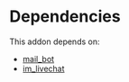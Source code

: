 # Dependencies

This addon depends on:

- [mail_bot](../../../../../oca-ocb-core/odoo-bringout-oca-ocb-mail_bot)
- [im_livechat](../../../../odoo-bringout-oca-ocb-im_livechat)
